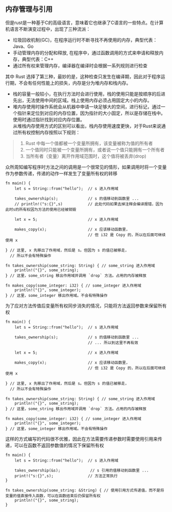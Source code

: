 ## 内存管理与引用
但是rust是一种基于C的高级语言，意味着它也继承了C语言的一些特点。在计算机语言不断演变过程中，出现了三种流派：  

* 垃圾回收机制(GC)，在程序运行时不断寻找不再使用的内存，典型代表：Java、Go
* 手动管理内存的分配和释放, 在程序中，通过函数调用的方式来申请和释放内存，典型代表：C++
* 通过所有权来管理内存，编译器在编译时会根据一系列规则进行检查

其中 Rust 选择了第三种，最妙的是，这种检查只发生在编译期，因此对于程序运行期，不会有任何性能上的损失，内存是分为堆内存和栈内存。
* 栈的容量一般较小，在执行方法时会进行使用，栈的使用只能是按顺序的后进先出，无法使用中间的区域。栈上使用内存必须占用固定大小的内存。
* 堆内存使用时操作系统会从机器中申请一块足够大的空间，进行标记，通过一个指针来定位到对应的内存位置，因为指针的大小固定，所以是存储在栈中。使用时通过指针找到对应内存位置。  
从堆栈内存使用方式的区别可以看出，栈内存使用速度更快，对于Rust来说通过所有权控制内存按照以下规则：
> 1. Rust 中每一个值都被一个变量所拥有，该变量被称为值的所有者
> 2. 一个值同时只能被一个变量所拥有，或者说一个值只能拥有一个所有者
> 3. 当所有者（变量）离开作用域范围时，这个值将被丢弃(drop)

众所周知编写程序时方法之间的调用是一个很常见的情形，如果调用时将一个变量作为参数传递，传递的动作一样发生了变量所有权的转移
```
fn main() {
    let s = String::from("hello");  // s 进入作用域

    takes_ownership(s);             // s 的值移动到函数里 ...
    // println!("s:{}",s)           // 此处代码如果去掉注释会编译报错，因为此时s的所有权因为方法的使用已经被销毁

    let x = 5;                      // x 进入作用域

    makes_copy(x);                  // x 应该移动函数里，
                                    // 但 i32 是 Copy 的，所以在后面可继续使用 x

} // 这里, x 先移出了作用域，然后是 s。但因为 s 的值已被移走，
  // 所以不会有特殊操作

fn takes_ownership(some_string: String) { // some_string 进入作用域
    println!("{}", some_string);
} // 这里，some_string 移出作用域并调用 `drop` 方法。占用的内存被释放

fn makes_copy(some_integer: i32) { // some_integer 进入作用域
    println!("{}", some_integer);
} // 这里，some_integer 移出作用域。不会有特殊操作
```

为了应对方法传值后变量所有权同步消失的情况，只能将方法返回参数来保留所有权
```
fn main() {
    let s = String::from("hello");  // s 进入作用域

    takes_ownership(s);             // s 的值移动到函数里 ...
                                    // ... 所以到这里不再有效

    let x = 5;                      // x 进入作用域

    makes_copy(x);                  // x 应该移动函数里，
                                    // 但 i32 是 Copy 的，所以在后面可继续使用 x

} // 这里, x 先移出了作用域，然后是 s。但因为 s 的值已被移走，
  // 所以不会有特殊操作

fn takes_ownership(some_string: String) { // some_string 进入作用域
    println!("{}", some_string);
} // 这里，some_string 移出作用域并调用 `drop` 方法。占用的内存被释放

fn makes_copy(some_integer: i32) { // some_integer 进入作用域
    println!("{}", some_integer);
} // 这里，some_integer 移出作用域。不会有特殊操作
```
这样的方式编写的代码很不优雅，因此在方法需要传递参数时需要使用引用来传递，可以在函数不返回参数值的情况下保留所有权

```
fn main() {
    let s = String::from("hello");  // s 进入作用域

    takes_ownership(&s);             // s 引用的值移动到函数里 ...
    print!("s:{}",s);               // 方法正常执行
} 

fn takes_ownership(some_string: &String) { // 使用引用方式传递值，而不是将变量的值直接传入函数，可以在函数结束后仍保留所有权
    println!("{}", some_string);
} 
```